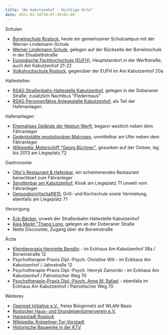 ```yaml
---
title: "Am Kabutzenhof - Wichtige Orte"
date: 2021-02-18T18:07:39+01:00
---
```


Schulen

* [Borwinschule Rostock](http://borwinschule.org), heute ein gemeinsamer Schulcampus mit der Werner-Lindemann-Schule
* [Werner Lindemann Schule](https://www.lindemann-schule.de/), gelegen auf der Rückseite der Borwinschule in der Elisabethstraße
* [Europäische Fachhochschule (EUFH)](https://www.eufh.de/hochschule/standorte-bruehl-neuss-aachen-berlin-koeln-rheine-und-rostock/), Hauptstandort in der Werftstraße, auch Am Kabutzenhof 21-22
* [Volkshochschule Rostock](https://www.vhs-hro.de), gegenüber der EUFH im Am Kabutzenhof 20a

Haltestellen

* [RSAG Straßenbahn Haltestelle Kabutzenhof](https://www.rsag-online.de), gelegen in der Doberaner Straße; zusätzlich Nachtbus "Fledermaus"
* [RSAG Personenfähre Anlegestelle Kabutzenhof](https://www.rsag-online.de/fahrplan/faehre-gehlsdorf/), als Teil der Hafenanlagen

Hafenanlagen

* [Ehemaliges Gelände der Neptun Werft](https://de.wikipedia.org/wiki/Neptun_Werft), begann westlich neben dem Fähranleger
* [Gedenkstätte revolutionärer Matrosen](https://de.wikipedia.org/wiki/Gedenkstätte_revolutionärer_Matrosen), unmittelbar am Ufer neben dem Fähranleger
* [Wikipedia: Motorschiff "Georg Büchner"](https://de.wikipedia.org/wiki/Georg_Büchner_%28Schiff%29), gesunken auf der Ostsee, lag bis 2013 am Liegeplatz 72

Gastronomie

* [Otto's Restaurant & Hafenbar](https://www.ottos-restaurantschiff.de/), ein schwimmendes Restaurant benachbart zum Fähranleger
* [Sprottenbar am Kabutzenhof](https://www.openstreetmap.org/node/4219902937#map=19/54.09447/12.11523), Kiosk am Liegeplatz 71 unweit vom Fähranleger
* [Genussbo(o)tschaft615](https://carlo615.de/feiern-die-genussbootschaft615/), Grill- und Kochschule sowie Vermietung, ebenfalls am Liegeplatz 71

Versorgung

* [Eck-Bäcker](https://www.openstreetmap.org/node/1092777219#map=19/54.09196/12.11231), unweit der Straßenbahn Haltestelle Kabutzenhof
* [Asia Markt "Thang Long](http://www.asia-thanglong.de), gelegen an der Doberaner Straße
* Netto Discounter, Zugang über die Borwinstraße

Ärzte

* [Kleintierpraxis Henriette Bendlin](https://tierarzt-ktv.de) - im Eckhaus Am Kabutzenhof 38a / Borwinstraße 12
* Psychotherapie-Praxis Dipl.-Psych. Christine Will - im Eckhaus Am Kabutzenhof / Jahnstraße 12
* Psychotherapie-Praxis Dipl.-Psych. Henryk Zamorski - im Eckhaus Am Kabutzenhof / Patriotischer Weg 70
* [Psychotherapie-Praxis Dipl.-Psych. Anne M. Rafael](http://www.praxis-raphael.de) - ebenfalls im Eckhaus Am Kabutzenhof / Patriotischer Weg 70

Weiteres

* [Opennet Initiative e.V.](https://www.opennet-initiative.de/), freies Bürgernetz auf WLAN-Basis
* [Rostocker Haus- und Grundeigentümerverein e.V.](http://www.haus-und-grund-rostock.de)
* [Hansestadt Rostock](https://www.rostock.de)
* [Wikipedia: Kröpeliner-Tor-Vorstadt](https://de.wikipedia.org/wiki/Kröpeliner-Tor-Vorstadt)
* [Historische Bauwerke in der KTV](http://www.mv-terra-incognita.de/beitraege/denkmale/karte/kroepeliner.htm)
